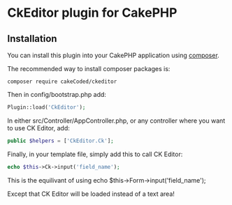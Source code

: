 # CkEditor plugin for CakePHP

## Installation

You can install this plugin into your CakePHP application using [composer](http://getcomposer.org).

The recommended way to install composer packages is:

```
composer require cakeCoded/ckeditor
```

Then in config/bootstrap.php add:

```php
Plugin::load('CkEditor');
```

In either src/Controller/AppController.php, or any controller where you want to use CK Editor, add:

```php
public $helpers = ['CkEditor.Ck'];
```

Finally, in your template file, simply add this to call CK Editor:

```php
echo $this->Ck->input('field_name');
```

This is the equilivant of using
echo $this->Form->input('field_name');

Except that CK Editor will be loaded instead of a text area!